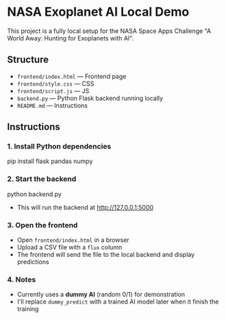 # NASA Exoplanet AI Local Demo

This project is a fully local setup for the NASA Space Apps Challenge "A World Away: Hunting for Exoplanets with AI".

## Structure
- `frontend/index.html` — Frontend page
- `frontend/style.css` — CSS
- `frontend/script.js` — JS
- `backend.py` — Python Flask backend running locally
- `README.md` — Instructions

## Instructions

### 1. Install Python dependencies
pip install flask pandas numpy

### 2. Start the backend
python backend.py
- This will run the backend at http://127.0.0.1:5000

### 3. Open the frontend
- Open `frontend/index.html` in a browser
- Upload a CSV file with a `flux` column
- The frontend will send the file to the local backend and display predictions

### 4. Notes
- Currently uses a **dummy AI** (random 0/1) for demonstration
- I'll replace `dummy_predict` with a trained AI model later when it finish the training
